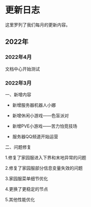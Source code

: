 # 更新日志

这里罗列了我们每月的更新内容。

## 2022年

### 2022年4月

文档中心开始测试

### 2022年3月

一、新增内容

- 新增服务器机器人小娜

- 新增休闲小游戏——色盲派对

- 新增PVE小游戏——苦力怕竞技场

- 服务器QQ频道开始运营

二、问题修复

1.修复了家园服进入下界和末地异常的问题

2.修复了家园服部分信息变量失效的问题

3.家园服菜单细节优化

4.更换了更稳定的节点

5.其他性能优化